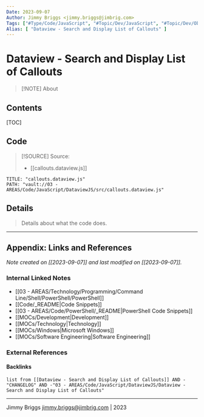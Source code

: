```yaml
---
Date: 2023-09-07
Author: Jimmy Briggs <jimmy.briggs@jimbrig.com>
Tags: ["#Type/Code/JavaScript", "#Topic/Dev/JavaScript", "#Topic/Dev/Obsidian", "#Type/Code/JavaScript/DataviewJS" ]
Alias: [ "Dataview - Search and Display List of Callouts" ]
---
```


# Dataview - Search and Display List of Callouts

> [!NOTE] About
>

## Contents

[TOC]

## Code

> [!SOURCE] Source:
> - [[callouts.dataview.js]]

```embed-javascript
TITLE: "callouts.dataview.js"
PATH: "vault://03 - AREAS/Code/JavaScript/DataviewJS/src/callouts.dataview.js"
```

## Details

> Details about what the code does.


***

## Appendix: Links and References

*Note created on [[2023-09-07]] and last modified on [[2023-09-07]].*

### Internal Linked Notes

- [[03 - AREAS/Technology/Programming/Command Line/Shell/PowerShell/PowerShell]]
- [[Code/_README|Code Snippets]]
- [[03 - AREAS/Code/PowerShell/_README|PowerShell Code Snippets]]
- [[MOCs/Development|Development]]
- [[MOCs/Technology|Technology]]
- [[MOCs/Windows|Microsoft Windows]]
- [[MOCs/Software Engineering|Software Engineering]]

### External References

#### Backlinks

```dataview
list from [[Dataview - Search and Display List of Callouts]] AND -"CHANGELOG" AND -"03 - AREAS/Code/JavaScript/DataviewJS/Dataview - Search and Display List of Callouts"
```


***

Jimmy Briggs <jimmy.briggs@jimbrig.com> | 2023
